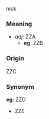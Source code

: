 nick
### Meaning
+ _adj_: ZZA
    + __eg__: ZZB

### Origin

ZZC

### Synonym

__eg__: ZZD

+ ZZE


